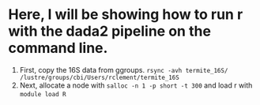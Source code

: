# Here, I will be showing how to run r with the dada2 pipeline on the command line.

1) First, copy the 16S data from ggroups. `rsync -avh termite_16S/ /lustre/groups/cbi/Users/rclement/termite_16S`
2) Next, allocate a node with `salloc -n 1 -p short -t 300` and load r with `module load R`
